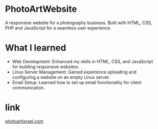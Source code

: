 # PhotoArtWebsite
A responsive website for a photography business. Built with HTML, CSS, PHP and JavaScript for a seamless user experience.

# What I learned

* Web Development:  Enhanced my skills in HTML, CSS, and JavaScript for building responsive websites.
* Linux Server Management: Gained experience uploading and configuring a website on an empty Linux server.
* Email Setup: Learned how to set up email functionality for client communication.

# link

[photoartisrael.com](https://photoartisrael.com/he/)
